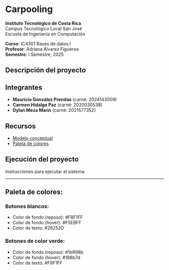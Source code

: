 # Carpooling

**Instituto Tecnológico de Costa Rica**  
Campus Tecnológico Local San José  
Escuela de Ingeniería en Computación  

**Curso**: IC4301 Bases de datos I  
**Profesor**: Adriana Álvarez Figueroa  
**Semestre**: I Semestre, 2025  

## Descripción del proyecto

## Integrantes
- **Mauricio González Prendas** (carné: 2024143009)
- **Carmen Hidalgo Paz** (carné: 2020030538)
- **Dylan Meza Marin** (carné: 2021577352)

## Recursos

- [Modelo conceptual](https://drive.google.com/file/d/1uyTsUURT3e6UffrTEOqjyDYny3rHm0PH/view?usp=sharing)
- [Paleta de colores](https://coolors.co/1b998b-f8f1ff-decdf5-656176-534d56)

## Ejecución del proyecto

Instrucciones para ejecutar el sistema:

---

## Paleta de colores:

### Botones blancos:
- Color de fondo (reposo): #F8F1FF
- Color de fondo (hover): #F5EBFF
- Color de texto: #26252D

### Botones de color verde:
- Color de fondo (reposo): #1b998b
- Color de fondo (hover): #188b7d
- Color de texto: #F8F1FF
